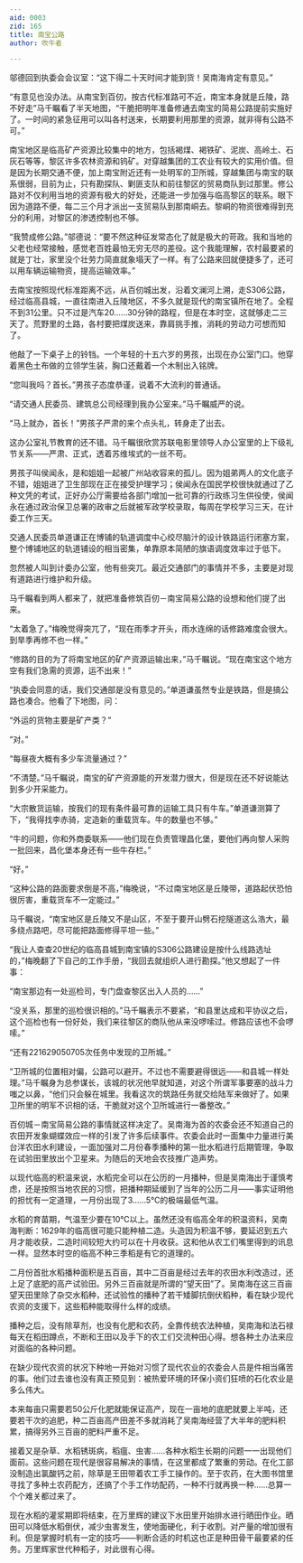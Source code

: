 ```yaml
---
aid: 0003
zid: 165
title: 南宝公路
author: 吹牛者

---
```




  邬德回到执委会会议室：“这下得二十天时间才能到货！吴南海肯定有意见。”

  “有意见也没办法。从南宝到百仞，按古代标准路可不近，南宝本身就是丘陵，路不好走”马千瞩看了半天地图，“干脆把明年准备修通去南宝的简易公路提前实施好了。一时间的紧急征用可以叫各村送来，长期要利用那里的资源，就非得有公路不可。”

  南宝地区是临高矿产资源比较集中的地方，包括褐煤、褐铁矿、泥炭、高岭土、石灰石等等，黎区许多农林资源和钨矿。对穿越集团的工农业有较大的实用价值。但是因为长期交通不便，加上南宝附近还有一处明军的卫所城，穿越集团与南宝的联系很弱，目前为止，只有勘探队、剿匪支队和前往黎区的贸易商队到过那里。修公路对不仅利用当地的资源有极大的好处，还能进一步加强与临高黎区的联系。眼下因为道路不便，每二三个月才派出一支贸易队到那南峒去。黎峒的物资很难得到充分的利用，对黎区的渗透控制也不够。

  “我赞成修公路。”邬德说：“要不然这种征发常态化了就是极大的苛政。我和当地的父老也经常接触，感觉老百姓最怕无穷无尽的差役。这个我能理解，农村最要紧的就是丁壮，家里没个壮劳力简直就象塌天了一样。有了公路来回就便捷多了，还可以用车辆运输物资，提高运输效率。”

  去南宝按照现代标准距离不远，从百仞城出发，沿着文澜河上溯，走S306公路，经过临高县城，一直往南进入丘陵地区，不多久就是现代的南宝镇所在地了。全程不到31公里。只不过是汽车20……30分钟的路程，但是在本时空，这就够走二三天了。荒野里的土路，各村要把煤炭送来，靠肩挑手推，消耗的劳动力可想而知了。

  他敲了一下桌子上的铃铛。一个年轻的十五六岁的男孩，出现在办公室门口。他穿着黑色土布做的立领学生装，胸口还戴着一个木制出入铭牌。

  “您叫我吗？首长。”男孩子态度恭谨，说着不大流利的普通话。

  “请交通人民委员、建筑总公司经理到我办公室来。”马千瞩威严的说。

  “马上就办，首长！”男孩子严肃的来个点头礼，转身走了出去。

  这办公室礼节教育的还不错。马千瞩很欣赏苏联电影里领导人办公室里的上下级礼节关系——严肃、正式，透着苏维埃式的一丝不苟。

  男孩子叫侯闻永，是和姐姐一起被广州站收容来的孤儿。因为姐弟两人的文化底子不错，姐姐进了卫生部现在正在接受护理学习；侯闻永在国民学校很快就通过了乙种文凭的考试，正好办公厅需要给各部门增加一批可靠的行政练习生供役使，侯闻永在通过政治保卫总署的政审之后就被军政学校录取，每周在学校学习三天，在计委工作三天。

  交通人民委员单道谦正在博铺的轨道调度中心绞尽脑汁的设计铁路运行闭塞方案，整个博铺地区的轨道铺设的相当密集，单靠原本简陋的旗语调度效率过于低下。

  忽然被人叫到计委办公室，他有些突兀。最近交通部门的事情并不多，主要是对现有道路进行维护和升级。

  马千瞩看到两人都来了，就把准备修筑百仞－南宝简易公路的设想和他们提了出来。

  “太着急了。”梅晚觉得突兀了，“现在雨季才开头，雨水连绵的话修路难度会很大。到旱季再修不也一样。”

  “修路的目的为了将南宝地区的矿产资源运输出来，”马千瞩说。“现在南宝这个地方空有我们急需的资源，运不出来！”

  “执委会同意的话，我们交通部是没有意见的。”单道谦虽然专业是铁路，但是搞公路也凑合。他看了下地图，问：

  “外运的货物主要是矿产类？”

  “对。”

  “每昼夜大概有多少车流量通过？”

  “不清楚。”马千瞩说，南宝的矿产资源能的开发潜力很大，但是现在还不好说能达到多少开采能力。

  “大宗散货运输，按我们的现有条件最可靠的运输工具只有牛车。”单道谦测算了下，“我得找李赤骑，定造新的重载货车。牛的数量也不够。”

  “牛的问题，你和外商委联系——他们现在负责管理昌化堡，要他们再向黎人采购一批回来，昌化堡本身还有一些牛存栏。”

  “好。”

  “这种公路的路面要求倒是不高，”梅晚说，“不过南宝地区是丘陵带，道路起伏恐怕很厉害，重载货车不一定能过。”

  马千瞩说，“南宝地区是丘陵又不是山区，不至于要开山劈石挖隧道这么浩大，最多绕点路吧，尽可能把路面修得平坦一些。”

  “我让人查查20世纪的临高县城到南宝镇的S306公路建设是按什么线路选址的，”梅晚翻了下自己的工作手册，“我回去就组织人进行勘探。”他又想起了一件事：

  “南宝那边有一处巡检司，专门盘查黎区出入人员的……”

  “没关系，那里的巡检很识相的。”马千瞩表示不要紧，“和县里达成和平协议之后，这个巡检也有一份好处，我们来往黎区的商队他从来没啰嗦过。修路应该也不会啰嗦。”

  “还有221629050705次任务中发现的卫所城。”

  “卫所城的位置相对偏，公路可以避开。不过也不需要避得很远——和县城一样处理。”马千瞩身为总参谋长，该城的状况他早就知道，对这个所谓军事要塞的战斗力嗤之以鼻，“他们只会躲在城里。我看这次的筑路任务就交给陆军来做好了。如果卫所里的明军不识相的话，干脆就对这个卫所城进行一番整改。”

  百仞城－南宝简易公路的事情就这样决定了。吴南海为首的农委会还不知道自己的农田开发象蝴蝶效应一样的引发了许多后续事件。农委会此时一面集中力量进行美台洋农田水利建设，一面加强对二月份春季播种的第一批水稻进行后期管理，争取在试验田里放出个卫星来。为随后的天地会农技推广造声势。

  以现代临高的积温来说，水稻完全可以在公历的一月播种，但是吴南海出于谨慎考虑，还是按照当地农民的习惯，把播种期延缓到了当年的公历二月——事实证明他的担忧有一定道理，一月份出现了3……5℃的极端最低气温。

  水稻的育苗期，气温至少要在10℃以上。虽然还没有临高全年的积温资料，吴南海判断：1629年的临高很可能只能种植二造。头造因为积温不够，要延迟到五六月才能收获，二造时间较短大约可以在十月收获。这和他从农工们嘴里得到的讯息一样。显然本时空的临高不种三季稻是有它的道理的。

  二月份首批水稻播种面积是五百亩，其中二百亩是经过去年的农田水利改造过，还上足了底肥的高产试验田。另外三百亩就是所谓的“望天田”了。吴南海在这三百亩望天田里除了杂交水稻种，还试验性的播种了若干矮脚抗倒伏稻种，看在缺少现代农资的支援下，这些稻种能取得什么样的成绩。

  播种之后，没有除草剂，也没有化肥和农药，全靠传统农法种植，吴南海和法石禄每天在稻田蹲点，不断和王田以及手下的农工们交流种田心得。想各种土办法来应对面临的各种问题。

  在缺少现代农资的状况下种地一开始对习惯了现代农业的农委会人员是件相当痛苦的事。他们过去谁也没有真正预见到：被热爱环境的环保小资们狂喷的石化农业是多么伟大。

  本来每亩只需要若50公斤化肥就能保证高产，现在一亩地的底肥就要上半吨，还要若干次的追肥，种二百亩高产田差不多就消耗了吴南海经营了大半年的肥料积累，搞得另外三百亩的肥料严重不足。

  接着又是杂草、水稻锈斑病，稻瘟、虫害……各种水稻生长期的问题一一出现他们面前。这些问题在现代是很容易解决的事情，在这里都成了繁重的劳动。在化工部没制造出氯酸钙之前，除草是王田带着农工手工操作的。至于农药，在大图书馆里寻找了多种土农药配方，还搞了个手工作坊配药，一种不行就再换一种……总算一个个难关都过来了。

  现在水稻的灌浆期即将结束，在万里辉的建议下水田里开始排水进行晒田作业。晒田可以降低水稻倒伏，减少虫害发生，使地面硬化，利于收割。对产量的增加很有利。但是掌握时机有一定的技巧——判断合适的时机这也正是种田骨干最要紧的任务。万里辉家世代种稻子，对此很有心得。



